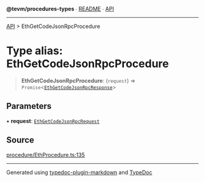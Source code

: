 **@tevm/procedures-types** ∙ [README](../README.md) ∙ [API](../API.md)

***

[API](../API.md) > EthGetCodeJsonRpcProcedure

# Type alias: EthGetCodeJsonRpcProcedure

> **EthGetCodeJsonRpcProcedure**: (`request`) => `Promise`\<[`EthGetCodeJsonRpcResponse`](EthGetCodeJsonRpcResponse.md)\>

## Parameters

▪ **request**: [`EthGetCodeJsonRpcRequest`](EthGetCodeJsonRpcRequest.md)

## Source

[procedure/EthProcedure.ts:135](https://github.com/evmts/tevm-monorepo/blob/main/packages/procedures-spec/src/procedure/EthProcedure.ts#L135)

***
Generated using [typedoc-plugin-markdown](https://www.npmjs.com/package/typedoc-plugin-markdown) and [TypeDoc](https://typedoc.org/)
